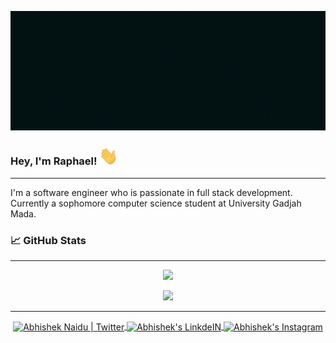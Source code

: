 
![cover](https://github.com/raphaeldiscky/raphaeldiscky/blob/master/cover.gif)

### Hey, I'm Raphael! <img src="https://github.com/raphaeldiscky/raphaeldiscky/blob/master/wave.gif" width="30px">
<hr>
I'm a software engineer who is passionate in full stack development. Currently a sophomore computer science student at University Gadjah Mada.

### 📈 GitHub Stats 
<hr>

<p align="center">
  <img src="https://github-readme-stats.vercel.app/api?username=raphaeldiscky&show_icons=true&theme=react&title_color=30FFFF&icon_color=30FFFF&bg_color=041414" style="text-align:center" />
</p>
<p align="center">
  <img src="https://github-readme-stats.vercel.app/api/top-langs/?username=raphaeldiscky&layout=compact" style="text-align:center" />
</p>
<hr>

<p align="center">
  <a href="https://twitter.com/huckfitlerr">
  <img align="center" alt="Abhishek Naidu | Twitter" width="22px" src="https://cdn.jsdelivr.net/npm/simple-icons@v3/icons/twitter.svg" />
  </a>
  <a href="https://www.linkedin.com/in/raphaeldiscky/">
    <img align="center" alt="Abhishek's LinkdeIN" width="22px" src="https://cdn.jsdelivr.net/npm/simple-icons@v3/icons/linkedin.svg" />
  </a>
  <a href="https://www.instagram.com/rdiscky/">
    <img align="center" alt="Abhishek's Instagram" width="22px" src="https://cdn.jsdelivr.net/npm/simple-icons@v3/icons/instagram.svg" />
  </a>
</p>



